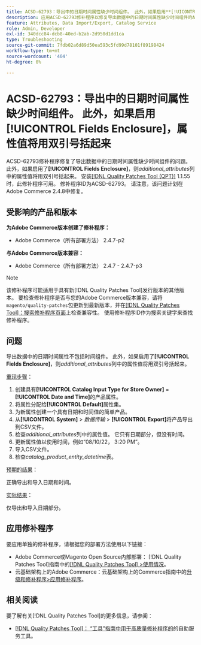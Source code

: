 ```yaml
---
title: ACSD-62793：导出中的日期时间属性缺少时间组件。 此外，如果启用**[!UICONTROL Fields Enclosure]**，属性值会用双引号括起来
description: 应用ACSD-62793修补程序以修复导出数据中的日期时间属性缺少时间组件的Adobe Commerce问题。 此外，如果启用了**[!UICONTROL Fields Enclosure]**，则*additional_attributes*列中的属性值将用双引号括起来。
feature: Attributes, Data Import/Export, Catalog Service
role: Admin, Developer
exl-id: 340dcc84-dcb8-40ed-b2ab-2d950d1dd1ca
type: Troubleshooting
source-git-commit: 7fdb02a6d89d50ea593c5fd99d78101f89198424
workflow-type: tm+mt
source-wordcount: '404'
ht-degree: 0%

---
```


# ACSD-62793：导出中的日期时间属性缺少时间组件。 此外，如果启用&#x200B;**[!UICONTROL Fields Enclosure]**，属性值将用双引号括起来

ACSD-62793修补程序修复了导出数据中的日期时间属性缺少时间组件的问题。 此外，如果启用了&#x200B;**[!UICONTROL Fields Enclosure]**，则&#x200B;*additional_attributes*&#x200B;列中的属性值将用双引号括起来。 安装[[!DNL Quality Patches Tool (QPT)]](/help/tools/quality-patches-tool/quality-patches-tool-to-self-serve-quality-patches.md) 1.1.55时，此修补程序可用。 修补程序ID为ACSD-62793。 请注意，该问题计划在Adobe Commerce 2.4.8中修复。

## 受影响的产品和版本

**为Adobe Commerce版本创建了修补程序：**

* Adobe Commerce（所有部署方法） 2.4.7-p2

**与Adobe Commerce版本兼容：**

* Adobe Commerce（所有部署方法） 2.4.7 - 2.4.7-p3

>[!NOTE]
>
>该修补程序可能适用于具有新[!DNL Quality Patches Tool]发行版本的其他版本。 要检查修补程序是否与您的Adobe Commerce版本兼容，请将`magento/quality-patches`包更新到最新版本，并在[[!DNL Quality Patches Tool]：搜索修补程序页面](https://experienceleague.adobe.com/tools/commerce-quality-patches/index.html?lang=zh-Hans)上检查兼容性。 使用修补程序ID作为搜索关键字来查找修补程序。

## 问题

导出数据中的日期时间属性不包括时间组件。 此外，如果启用了&#x200B;**[!UICONTROL Fields Enclosure]**，则&#x200B;*additional_attributes*&#x200B;列中的属性值将用双引号括起来。

<u>重现步骤</u>：

1. 创建具有&#x200B;**[!UICONTROL Catalog Input Type for Store Owner]** = **[!UICONTROL Date and Time]**&#x200B;的产品属性。
1. 将属性分配给&#x200B;**[!UICONTROL Default]**&#x200B;属性集。
1. 为新属性创建一个具有日期和时间值的简单产品。
1. 从&#x200B;**[!UICONTROL System]** > *数据传输* > **[!UICONTROL Export]**&#x200B;将产品导出到CSV文件。
1. 检查&#x200B;*additional_attributes*&#x200B;列中的属性值。 它只有日期部分，但没有时间。
1. 更新属性值以使用时间，例如“08/10/22， 3:20 PM”。
1. 导入CSV文件。
1. 检查&#x200B;*catalog_product_entity_datetime*&#x200B;表。

<u>预期的结果</u>：

正确导出和导入日期和时间。

<u>实际结果</u>：

仅导出和导入日期部分。

## 应用修补程序

要应用单独的修补程序，请根据您的部署方法使用以下链接：

* Adobe Commerce或Magento Open Source内部部署： [!DNL Quality Patches Tool]指南中的[[!DNL Quality Patches Tool] >使用情况](/help/tools/quality-patches-tool/usage.md)。
* 云基础架构上的Adobe Commerce：云基础架构上的Commerce指南中的[升级和修补程序>应用修补程序](https://experienceleague.adobe.com/docs/commerce-cloud-service/user-guide/develop/upgrade/apply-patches.html?lang=zh-Hans)。


## 相关阅读

要了解有关[!DNL Quality Patches Tool]的更多信息，请参阅：

* [[!DNL Quality Patches Tool]： “工具”指南中用于高质量修补程序的](/help/tools/quality-patches-tool/quality-patches-tool-to-self-serve-quality-patches.md)的自助服务工具。
